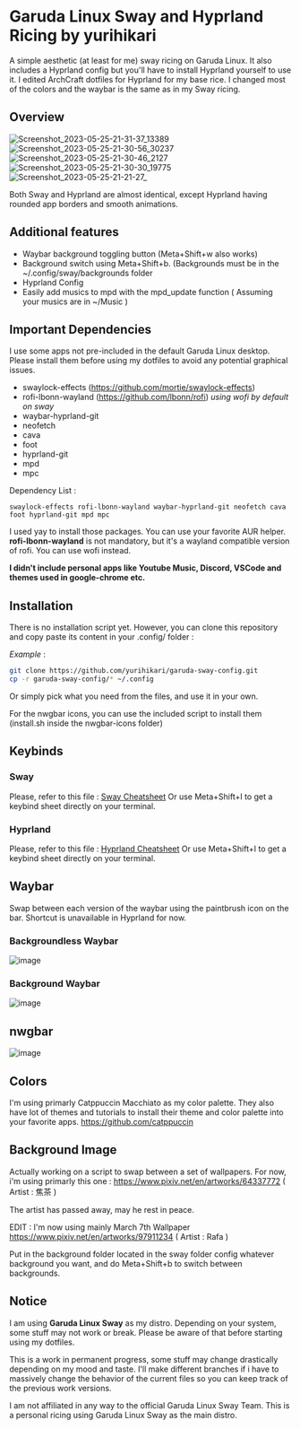 # Garuda Linux Sway and Hyprland Ricing by yurihikari

A simple aesthetic (at least for me) sway ricing on Garuda Linux. It also includes a Hyprland config but you'll have to install Hyprland yourself to use it.
I edited ArchCraft dotfiles for Hyprland for my base rice. I changed most of the colors and the waybar is the same as in my Sway ricing.

## Overview
![Screenshot_2023-05-25-21-31-37_13389](https://github.com/yurihikari/garuda-sway-config/assets/83579522/5e179d2f-0702-462d-8b86-d4cf3e1f4917)
![Screenshot_2023-05-25-21-30-56_30237](https://github.com/yurihikari/garuda-sway-config/assets/83579522/9a36bf1e-a72a-4272-9740-74874f2c1cc8)
![Screenshot_2023-05-25-21-30-46_2127](https://github.com/yurihikari/garuda-sway-config/assets/83579522/bd63818a-826e-4526-b680-8b5f44988d12)
![Screenshot_2023-05-25-21-30-30_19775](https://github.com/yurihikari/garuda-sway-config/assets/83579522/985f283f-3712-42d7-b25e-7f83fed982b0)
![Screenshot_2023-05-25-21-21-27_](https://github.com/yurihikari/garuda-sway-config/assets/83579522/f7e0e5f1-c0ef-4e44-9350-10199857992f)

Both Sway and Hyprland are almost identical, except Hyprland having rounded app borders and smooth animations.

## Additional features
- Waybar background toggling button (Meta+Shift+w also works)
- Background switch using Meta+Shift+b. (Backgrounds must be in the ~/.config/sway/backgrounds folder
- Hyprland Config
- Easily add musics to mpd with the mpd_update function ( Assuming your musics are in ~/Music )

## Important Dependencies
I use some apps not pre-included in the default Garuda Linux desktop. Please install them before using my dotfiles
to avoid any potential graphical issues.
- swaylock-effects (https://github.com/mortie/swaylock-effects)
- rofi-lbonn-wayland (https://github.com/lbonn/rofi) *using wofi by default on sway*
- waybar-hyprland-git 
- neofetch
- cava
- foot
- hyprland-git
- mpd
- mpc

Dependency List :
```
swaylock-effects rofi-lbonn-wayland waybar-hyprland-git neofetch cava foot hyprland-git mpd mpc
```

I used yay to install those packages. You can use your favorite AUR helper.
**rofi-lbonn-wayland** is not mandatory, but it's a wayland compatible version of rofi. You can use wofi instead.

**I didn't include personal apps like Youtube Music, Discord, VSCode and themes used in google-chrome etc.**

## Installation
There is no installation script yet. However, you can clone this repository and copy paste its content in your .config/ folder :

*Example* :
```bash
git clone https://github.com/yurihikari/garuda-sway-config.git
cp -r garuda-sway-config/* ~/.config
```

Or simply pick what you need from the files, and use it in your own.

For the nwgbar icons, you can use the included script to install them (install.sh inside the nwgbar-icons folder)

## Keybinds

### Sway
Please, refer to this file : [Sway Cheatsheet](https://github.com/yurihikari/garuda-sway-config/blob/master/sway/cheatsheet.md)
Or use Meta+Shift+I to get a keybind sheet directly on your terminal.

### Hyprland
Please, refer to this file : [Hyprland Cheatsheet](https://github.com/yurihikari/garuda-sway-config/blob/master/hypr/cheatsheet.md)
Or use Meta+Shift+I to get a keybind sheet directly on your terminal.

## Waybar
Swap between each version of the waybar using the paintbrush icon on the bar.
Shortcut is unavailable in Hyprland for now.

### Backgroundless Waybar
![image](https://github.com/yurihikari/garuda-sway-config/assets/83579522/c996f39f-6508-4f23-b707-f7a8778f5ff4)

### Background Waybar
![image](https://github.com/yurihikari/garuda-sway-config/assets/83579522/32f7b93b-b3c1-46f9-840b-407ce1a2da6d)

## nwgbar
![image](https://github.com/yurihikari/garuda-sway-config/assets/83579522/bf02deae-1b64-4ace-b151-df30459ec464)

## Colors
I'm using primarly Catppuccin Macchiato as my color palette. They also have lot of themes and tutorials
to install their theme and color palette into your favorite apps.
https://github.com/catppuccin

## Background Image
Actually working on a script to swap between a set of wallpapers. For now, i'm using primarly this one :
https://www.pixiv.net/en/artworks/64337772 ( Artist : 焦茶 )

The artist has passed away, may he rest in peace.

EDIT : I'm now using mainly March 7th Wallpaper
https://www.pixiv.net/en/artworks/97911234 ( Artist : Rafa )

Put in the background folder located in the sway folder config whatever background you want, and do Meta+Shift+b to switch between backgrounds.

## Notice
I am using **Garuda Linux Sway** as my distro. Depending on your system, some stuff may not work or break.
Please be aware of that before starting using my dotfiles.

This is a work in permanent progress, some stuff may change drastically depending on my mood and taste.
I'll make different branches if i have to massively change the behavior of the current files so you can
keep track of the previous work versions.

I am not affiliated in any way to the official Garuda Linux Sway Team. This is a personal ricing using Garuda Linux Sway as the main distro.
